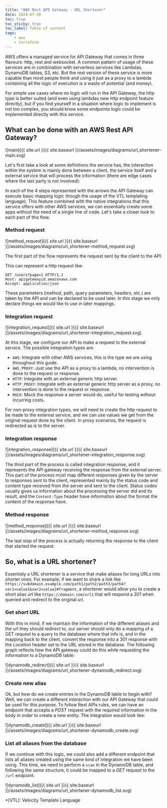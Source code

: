 ```yaml
---
title: "AWS Rest API Gateway - URL Shortener"
date: 2024-07-30
toc: true
toc_sticky: true
toc_label: Table of content
tags:
    - aws
    - terraform
---
```


AWS offers a managed service for API Gateway that comes in three flavours: http, rest and websocket. A common pattern of usage of these services are in combination with serverless services like Lambdas, DynamoDB tables, S3, etc. But the rest version of these service is more capable than most people think and using it just as a proxy to a lambda containing all the logic of execution is a waste of potential (and money).

For simple use cases where no logic will run in the API Gateway, the http type is better suited (and even using lambdas new http endpoint feature directly), but if you find yourself in a situation where logic to implement is not too complex, you should know some endpoints logic could be implemented directly with this service.

## What can be done with an AWS Rest API Gateway?

![main]({{ site.url }}{{ site.baseurl }}/assets/images/diagrams/url_shortener-main.svg)

Let's first take a look at some definitions the service has, the interaction within the system is mainly done between a client, the service itself and a external service that will process the information (there are edge cases where the last party is not involved):

In each of the 4 steps represented with the arrows the API Gateway can execute basic mapping logic (trough the usage of the VTL templating language). This feature combined with the native integrations that this service offers with other AWS services, we can essentially create some apps without the need of a single line of code. Let's take a closer look to each part of this flow.

### Method request

![method_request]({{ site.url }}{{ site.baseurl }}/assets/images/diagrams/url_shortener-method_request.svg)

The first part of the flow represents the request sent by the client to the API:

This can represent a http request like:

```
GET /users?page=1 HTTP/1.1
Host: apigatewayid.amazonaws.com
Accept: application/json
```

These parameters (method, path, query parameters, headers, etc.) are taken by the API and can be declared to be used later. In this stage we only declare things we would like to use in later mappings.

### Integration request

![integration_request]({{ site.url }}{{ site.baseurl }}/assets/images/diagrams/url_shortener-integration_request.svg)

At this stage, we configure our API to make a request to the external service. The possible integration types are:

- `AWS`: Integrate with other AWS services, this is the type we are using throughout this guide.
- `AWS_PROXY`: Just use the API as a proxy to a lambda, no intervention is done to the request or response.
- `HTTP`: Integrate with an external generic http server.
- `HTTP_PROXY`: Integrate with an external generic http server as a proxy, no intervention is done to the request or response.
- `MOCK`: Mock the response a server would do, useful for testing without incurring costs.

For non-proxy integration types, we will need to create the http request to be made to the external service, and we can use values we get from the original request done by the client. In proxy scenarios, the request is redirected as is to the server.

### Integration response

![integration_response]({{ site.url }}{{ site.baseurl }}/assets/images/diagrams/url_shortener-integration_response.svg)


The third part of the process is called integration response, and it represents the API gateway receiving the response from the external server. This part of the process must map different responses given by the server to responses sent to the client, represented mainly by the status code and content type received from the server and sent to the client. Status codes usually gives us information about the processing the server did and its result, and the `Content-Type` header have information about the format the content of the response have.

### Method response

![method_response]({{ site.url }}{{ site.baseurl }}/assets/images/diagrams/url_shortener-method_response.svg)

The last step of the process is actually returning the response to the client that started the request.

## So, what is a URL shortener?

Essentialy a URL shortener is a service that make aliases for long URLs into shorter ones. For example, if we want to share a link like `https://subdomain.example.com/path1/path2/path3/path4?var1=value1&var2=value2#fragment`, a shortener would allow you to create a short alias url like `https://domain.com/url1` that will respond a *301* when queried and redirect to the original url.

### Get short URL

With this in mind, if we maintain the information of the different aliases and the url they should redirect to, our server should only do a mapping of a GET request to a query to the database where that info is, and in the mapping back to the client, convert the response into a 301 response with the *Location* header set to the URL stored in the database. The following graph reflects how the API gateway could do this while requesting the information to a DynamoDB table:

![dynamodb_redirect]({{ site.url }}{{ site.baseurl }}/assets/images/diagrams/url_shortener-dynamodb_redirect.svg)

### Create new alias

Ok, but how do we create entries in the DynamoDB table to begin with? Well, we can create a different interaction with our API Gateway that could be used for this purpose. To follow Rest APIs rules, we can have an endpoint that accepts a *POST* request with the required information in the body in order to create a new entity. The integration would look like:

![dynamodb_create]({{ site.url }}{{ site.baseurl }}/assets/images/diagrams/url_shortener-dynamodb_create.svg)

### List all aliases from the database

If we continue with this logic, we could also add a different endpoint that lists all aliases created using the same kind of integration we have been using. This time, we need to perform a `scan` in the DynamoDB table, and following the same structure, it could be mapped to a *GET* request to the `/url` endpoint.


![dynamodb_list]({{ site.url }}{{ site.baseurl }}/assets/images/diagrams/url_shortener-dynamodb_list.svg)











<!-- References -->

*[VTL]: Velocity Template Language
